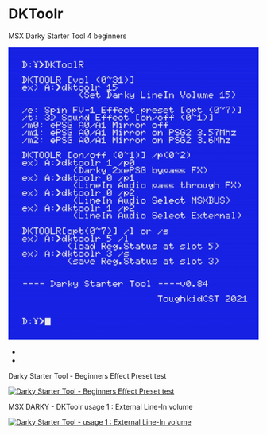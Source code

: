 # DKToolr
 MSX Darky Starter Tool 4 beginners

![MSX Darky Starter Tool 4 beginners](DKToolR8.jpg)

*
*
 Darky Starter Tool - Beginners Effect Preset test
 
 
[![Darky Starter Tool - Beginners Effect Preset test](https://yt-embed.herokuapp.com/embed?v=UbZ_WyOio24)](https://youtu.be/UbZ_WyOio24 "Darky Starter Tool - Beginners Effect Preset test")


MSX DARKY - DKToolr usage 1 : External Line-In volume

[![Darky Starter Tool - usage 1 : External Line-In volume](https://yt-embed.herokuapp.com/embed?v=P-y_Njnhjf0 )](https://www.youtube.com/watch?v=P-y_Njnhjf0 "Darky Starter Tool - usage 1 : External Line-In volume")

